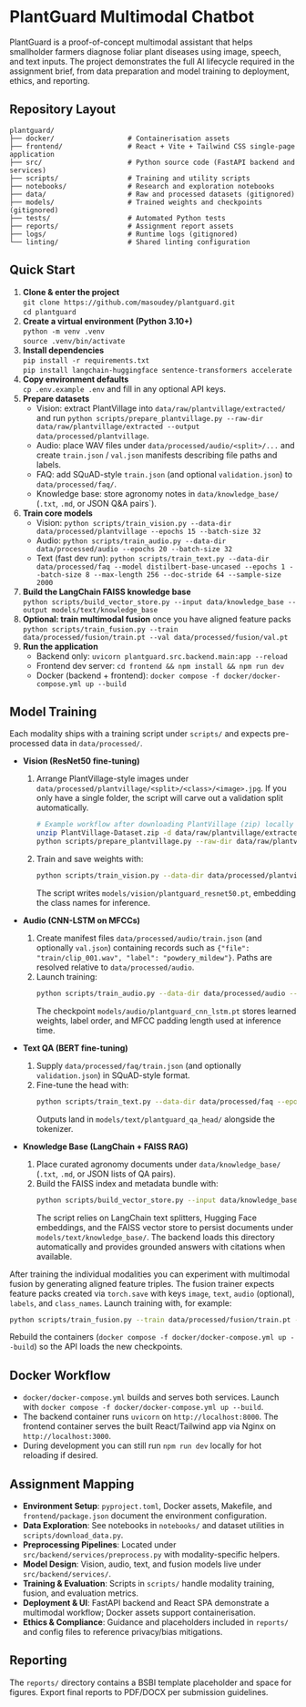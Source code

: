 # PlantGuard Multimodal Chatbot

PlantGuard is a proof-of-concept multimodal assistant that helps smallholder farmers diagnose foliar plant diseases using image, speech, and text inputs. The project demonstrates the full AI lifecycle required in the assignment brief, from data preparation and model training to deployment, ethics, and reporting.

## Repository Layout
```
plantguard/
├── docker/                  # Containerisation assets
├── frontend/                # React + Vite + Tailwind CSS single-page application
├── src/                     # Python source code (FastAPI backend and services)
├── scripts/                 # Training and utility scripts
├── notebooks/               # Research and exploration notebooks
├── data/                    # Raw and processed datasets (gitignored)
├── models/                  # Trained weights and checkpoints (gitignored)
├── tests/                   # Automated Python tests
├── reports/                 # Assignment report assets
├── logs/                    # Runtime logs (gitignored)
└── linting/                 # Shared linting configuration
```

## Quick Start
1. **Clone & enter the project**  
   `git clone https://github.com/masoudey/plantguard.git`  
   `cd plantguard`
2. **Create a virtual environment (Python 3.10+)**  
   `python -m venv .venv`  
   `source .venv/bin/activate`
3. **Install dependencies**  
   `pip install -r requirements.txt`  
   `pip install langchain-huggingface sentence-transformers accelerate`
4. **Copy environment defaults**  
   `cp .env.example .env` and fill in any optional API keys.
5. **Prepare datasets**
   - Vision: extract PlantVillage into `data/raw/plantvillage/extracted/` and run `python scripts/prepare_plantvillage.py --raw-dir data/raw/plantvillage/extracted --output data/processed/plantvillage`.
   - Audio: place WAV files under `data/processed/audio/<split>/...` and create `train.json` / `val.json` manifests describing file paths and labels.
   - FAQ: add SQuAD-style `train.json` (and optional `validation.json`) to `data/processed/faq/`.
   - Knowledge base: store agronomy notes in `data/knowledge_base/` (`.txt`, `.md`, or JSON Q&A pairs`).
6. **Train core models**
   - Vision: `python scripts/train_vision.py --data-dir data/processed/plantvillage --epochs 15 --batch-size 32`
   - Audio:  `python scripts/train_audio.py --data-dir data/processed/audio --epochs 20 --batch-size 32`
   - Text (fast dev run): `python scripts/train_text.py --data-dir data/processed/faq --model distilbert-base-uncased --epochs 1 --batch-size 8 --max-length 256 --doc-stride 64 --sample-size 2000`
7. **Build the LangChain FAISS knowledge base**  
   `python scripts/build_vector_store.py --input data/knowledge_base --output models/text/knowledge_base`
8. **Optional: train multimodal fusion** once you have aligned feature packs  
   `python scripts/train_fusion.py --train data/processed/fusion/train.pt --val data/processed/fusion/val.pt`
9. **Run the application**
   - Backend only: `uvicorn plantguard.src.backend.main:app --reload`
   - Frontend dev server: `cd frontend && npm install && npm run dev`
   - Docker (backend + frontend): `docker compose -f docker/docker-compose.yml up --build`

## Model Training
Each modality ships with a training script under `scripts/` and expects pre-processed data in `data/processed/`.

- **Vision (ResNet50 fine-tuning)**
  1. Arrange PlantVillage-style images under `data/processed/plantvillage/<split>/<class>/<image>.jpg`. If you only have a single folder, the script will carve out a validation split automatically.
     ```bash
     # Example workflow after downloading PlantVillage (zip) locally
     unzip PlantVillage-Dataset.zip -d data/raw/plantvillage/extracted
     python scripts/prepare_plantvillage.py --raw-dir data/raw/plantvillage/extracted --output data/processed/plantvillage
     ```
  2. Train and save weights with:
     ```bash
     python scripts/train_vision.py --data-dir data/processed/plantvillage --epochs 15 --batch-size 32
     ```
     The script writes `models/vision/plantguard_resnet50.pt`, embedding the class names for inference.

- **Audio (CNN-LSTM on MFCCs)**
  1. Create manifest files `data/processed/audio/train.json` (and optionally `val.json`) containing records such as `{"file": "train/clip_001.wav", "label": "powdery_mildew"}`. Paths are resolved relative to `data/processed/audio`.
  2. Launch training:
     ```bash
     python scripts/train_audio.py --data-dir data/processed/audio --epochs 20 --batch-size 32
     ```
     The checkpoint `models/audio/plantguard_cnn_lstm.pt` stores learned weights, label order, and MFCC padding length used at inference time.

- **Text QA (BERT fine-tuning)**
  1. Supply `data/processed/faq/train.json` (and optionally `validation.json`) in SQuAD-style format.
  2. Fine-tune the head with:
     ```bash
     python scripts/train_text.py --data-dir data/processed/faq --epochs 3 --batch-size 8
     ```
     Outputs land in `models/text/plantguard_qa_head/` alongside the tokenizer.

- **Knowledge Base (LangChain + FAISS RAG)**
  1. Place curated agronomy documents under `data/knowledge_base/` (`.txt`, `.md`, or JSON lists of QA pairs).
  2. Build the FAISS index and metadata bundle with:
     ```bash
     python scripts/build_vector_store.py --input data/knowledge_base --output models/text/knowledge_base
     ```
     The script relies on LangChain text splitters, Hugging Face embeddings, and the FAISS vector store to persist documents under `models/text/knowledge_base/`. The backend loads this directory automatically and provides grounded answers with citations when available.

After training the individual modalities you can experiment with multimodal fusion by generating aligned feature triples. The fusion trainer expects feature packs created via `torch.save` with keys `image`, `text`, `audio` (optional), `labels`, and `class_names`. Launch training with, for example:

```bash
python scripts/train_fusion.py --train data/processed/fusion/train.pt --val data/processed/fusion/val.pt
```

Rebuild the containers (`docker compose -f docker/docker-compose.yml up --build`) so the API loads the new checkpoints.

## Docker Workflow
- `docker/docker-compose.yml` builds and serves both services. Launch with `docker compose -f docker/docker-compose.yml up --build`.
- The backend container runs `uvicorn` on `http://localhost:8000`. The frontend container serves the built React/Tailwind app via Nginx on `http://localhost:3000`.
- During development you can still run `npm run dev` locally for hot reloading if desired.

## Assignment Mapping
- **Environment Setup**: `pyproject.toml`, Docker assets, Makefile, and `frontend/package.json` document the environment configuration.
- **Data Exploration**: See notebooks in `notebooks/` and dataset utilities in `scripts/download_data.py`.
- **Preprocessing Pipelines**: Located under `src/backend/services/preprocess.py` with modality-specific helpers.
- **Model Design**: Vision, audio, text, and fusion models live under `src/backend/services/`.
- **Training & Evaluation**: Scripts in `scripts/` handle modality training, fusion, and evaluation metrics.
- **Deployment & UI**: FastAPI backend and React SPA demonstrate a multimodal workflow; Docker assets support containerisation.
- **Ethics & Compliance**: Guidance and placeholders included in `reports/` and config files to reference privacy/bias mitigations.

## Reporting
The `reports/` directory contains a BSBI template placeholder and space for figures. Export final reports to PDF/DOCX per submission guidelines.
